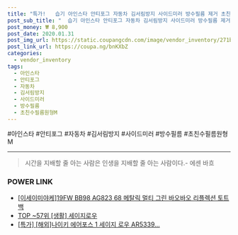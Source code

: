 ```yaml
--- 
title: "특가!   습기 아인스타 안티포그 자동차 김서림방지 사이드미러 방수필름 제거 초친수필름원형M 96X96..." 
post_sub_title: "  습기 아인스타 안티포그 자동차 김서림방지 사이드미러 방수필름 제거 초친수필름원형M 96X96mm 혼카 1개 발수코팅 세이프" 
post_money: ₩ 8,900 
post_date: 2020.01.31 
post_img_url: https://static.coupangcdn.com/image/vendor_inventory/271b/bbc816961b425d812eebb526bbf2d65e8b464e5a601de5ee1fb095923c7e.jpg 
post_link_url: https://coupa.ng/bnKXbZ 
categories: 
  - vendor_inventory 
tags: 
  - 아인스타 
  - 안티포그 
  - 자동차 
  - 김서림방지 
  - 사이드미러 
  - 방수필름 
  - 초친수필름원형M 
--- 
```

  #아인스타 #안티포그 #자동차 #김서림방지 #사이드미러 #방수필름 #초친수필름원형M 
<hr> 

> 시간을 지배할 줄 아는 사람은 인생을 지배할 줄 아는 사람이다.- 에센 바흐  


### POWER LINK

* <a href="https://blog.naver.com/fasyy4321/221791718686" target="_blank">[이세이미야케]19FW BB98 AG823 68 메탈릭 멀티 그린 바오바오 리플렉션 토트백</a>
* <a href="https://blog.naver.com/an0733/221787084088" target="_blank"> TOP ~57위 [생활] 세이지로우</a>
* <a href="https://blog.naver.com/sakai111/221788081801" target="_blank">[특가] [해외]나이키 에어포스 1 세이지 로우 AR5339...</a>
